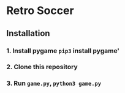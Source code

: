 # Retro Soccer
## Installation
### 1. Install pygame `pip3` install pygame'
### 2. Clone this repository
### 3. Run `game.py`, `python3 game.py`